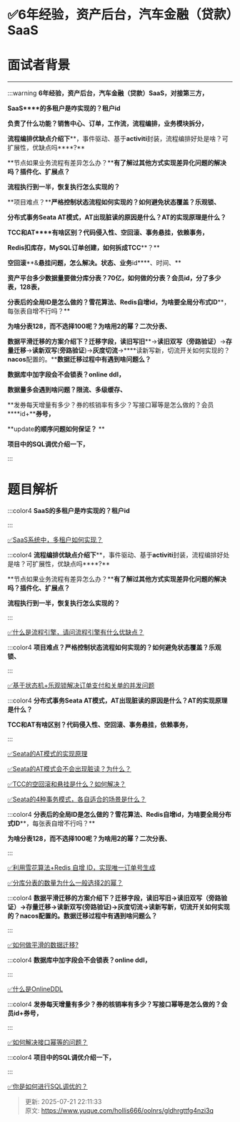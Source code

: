 # ✅6年经验，资产后台，汽车金融（贷款）SaaS

# 面试者背景
****

:::warning
**6年经验，资产后台，汽车金融（贷款）SaaS，对接第三方，**

**SaaS****的多租户是咋实现的？****租户****id**

**负责了什么功能？销售中心、订单，工作流，流程编排，业务模块拆分，**

**流程编排优缺点介绍下****，事件驱动、基于****activiti****封装，流程编排好处是啥？可扩展性，优缺点吗****?**

**节点如果业务流程有差异怎么办？****有了解过其他方式实现差异化问题的解决吗？插件化、扩展点？**

**流程执行到一半，恢复执行怎么实现的？**

**项目难点？****严格控制状态流程如何实现的？如何避免状态覆盖？乐观锁、**

**分布式事务****Seata AT****模式，****AT****出现脏读的原因是什么？****AT****的实现原理是什么？**

**TCC****和****AT****有啥区别？代码侵入性、空回滚、事务悬挂，依赖事务，**

**Redis****扣库存，****MySQL****订单创建，如何拆成****TCC****？**

**空回滚****&****悬挂问题，怎么解决。状态、业务****id****、时间、**

**资产平台多少数据量要做分库分表？****70****亿，如何做的分表？会员****id****，分了多少表，****128****表，**

**分表后的全局****ID****是怎么做的？雪花算法、****Redis****自增****id****，****为啥要全局分布式****ID****，每张表自增不行吗？**

**为啥分表****128****，而不选择****100****呢？为啥用****2****的幂？二次分表、**

**数据平滑迁移的方案介绍下？迁移字段，读旧写旧****->****读旧双写（旁路验证）****->****存量迁移****->****读新双写****(****旁路验证****)->****灰度切流****->****读新写新，切流开关如何实现的？****nacos****配置的。****数据迁移过程中有遇到啥问题么？**

**数据库中加字段会不会锁表？****online ddl****，**

**数据量多会遇到啥问题？限流、多级缓存、**

**发券每天增量有多少？券的核销率有多少？写接口幂等是怎么做的？会员****id+****券号，**

**update****的顺序问题如何保证？****                   **

**项目中的SQL调优介绍一下，**

:::

# 题目解析


:::color4
**SaaS的多租户是咋实现的？租户id**

:::



[✅SaaS系统中，多租户如何实现？](https://www.yuque.com/hollis666/oolnrs/nzi06fs6bpco1mf5)







:::color4
**流程编排优缺点介绍下****，事件驱动、基于****activiti****封装，流程编排好处是啥？可扩展性，优缺点吗****?**

**节点如果业务流程有差异怎么办？****有了解过其他方式实现差异化问题的解决吗？插件化、扩展点？**

**流程执行到一半，恢复执行怎么实现的？**

:::



[✅什么是流程引擎，请问流程引擎有什么优缺点？](https://www.yuque.com/hollis666/oolnrs/uzi41t8m8ixcigb2)



:::color4
**项目难点？严格控制状态流程如何实现的？如何避免状态覆盖？乐观锁、**

:::



[✅基于状态机+乐观锁解决订单支付和关单的并发问题](https://www.yuque.com/hollis666/oolnrs/wivav02l47kcd9nl)





:::color4
**分布式事务****Seata AT****模式，****AT****出现脏读的原因是什么？****AT****的实现原理是什么？**

**TCC和AT有啥区别？代码侵入性、空回滚、事务悬挂，依赖事务，**

:::



[✅Seata的AT模式的实现原理](https://www.yuque.com/hollis666/oolnrs/me3ge4vavi0fokgq)



[✅Seata的AT模式会不会出现脏读？为什么？](https://www.yuque.com/hollis666/oolnrs/pm1eeggifcc1vykp)



[✅TCC的空回滚和悬挂是什么？如何解决？](https://www.yuque.com/hollis666/oolnrs/cu01a1g1xxn2v52u)



[✅Seata的4种事务模式，各自适合的场景是什么？](https://www.yuque.com/hollis666/oolnrs/cx86tg6tdhmz1dm9)





:::color4
**分表后的全局****ID****是怎么做的？雪花算法、****Redis****自增****id****，****为啥要全局分布式****ID****，每张表自增不行吗？**

**为啥分表128，而不选择100呢？为啥用2的幂？二次分表、**

:::



[✅利用雪花算法+Redis 自增 ID，实现唯一订单号生成](https://www.yuque.com/hollis666/oolnrs/tn85uurzqo8xe9yg)



[✅分库分表的数量为什么一般选择2的幂？](https://www.yuque.com/hollis666/oolnrs/gy0gtl66vv1vmllq)







:::color4
**数据平滑迁移的方案介绍下？迁移字段，读旧写旧->读旧双写（旁路验证）->存量迁移->读新双写(旁路验证)->灰度切流->读新写新，切流开关如何实现的？nacos配置的。数据迁移过程中有遇到啥问题么？**

:::



[✅如何做平滑的数据迁移?](https://www.yuque.com/hollis666/oolnrs/vgar5hckwt0g9lrw)





:::color4
**数据库中加字段会不会锁表？online ddl，**

:::



[✅什么是OnlineDDL](https://www.yuque.com/hollis666/oolnrs/lwxtmggon7ir4zzz)





:::color4
**发券每天增量有多少？券的核销率有多少？写接口幂等是怎么做的？会员id+券号，**

:::



[✅如何解决接口幂等的问题？](https://www.yuque.com/hollis666/oolnrs/gz2qwl)





:::color4
**项目中的SQL调优介绍一下，**

:::



[✅你是如何进行SQL调优的？](https://www.yuque.com/hollis666/oolnrs/awytshm5gv5yxs03)





> 更新: 2025-07-21 22:11:33  
> 原文: <https://www.yuque.com/hollis666/oolnrs/gldhrgttfg4nzi3q>